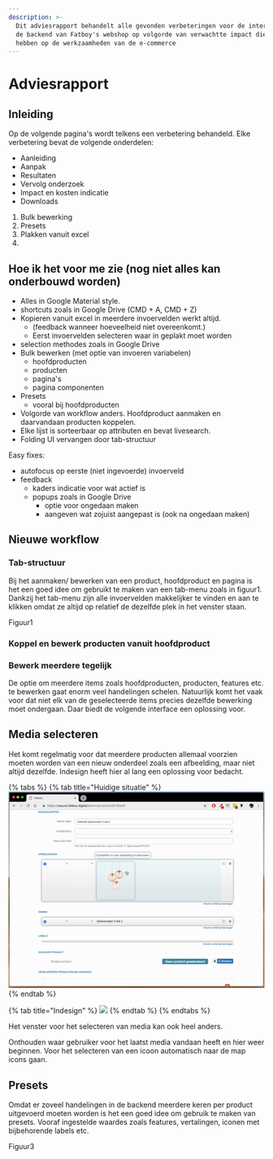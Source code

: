 ```yaml
---
description: >-
  Dit adviesrapport behandelt alle gevonden verbeteringen voor de interface van
  de backend van Fatboy's webshop op volgorde van verwachtte impact die ze gaan
  hebben op de werkzaamheden van de e-commerce
---
```


# Adviesrapport

## Inleiding

Op de volgende pagina's wordt telkens een verbetering behandeld. Elke verbetering bevat de volgende onderdelen:

* Aanleiding
* Aanpak
* Resultaten
* Vervolg onderzoek
* Impact en kosten indicatie
* Downloads

1. Bulk bewerking
2. Presets
3. Plakken vanuit excel
4. 
## Hoe ik het voor me zie \(nog niet alles kan onderbouwd worden\)

* Alles in Google Material style.
* shortcuts zoals in Google Drive \(CMD + A, CMD + Z\)
* Kopieren vanuit excel in meerdere invoervelden werkt altijd. 
  * \(feedback wanneer hoeveelheid niet overeenkomt.\)
  * Eerst invoervelden selecteren waar in geplakt moet worden
* selection methodes zoals in Google Drive
* Bulk bewerken \(met optie van invoeren variabelen\)
  * hoofdproducten
  * producten
  * pagina's
  * pagina componenten
* Presets
  * vooral bij hoofdproducten
* Volgorde van workflow anders. Hoofdproduct aanmaken en daarvandaan producten koppelen. 
* Elke lijst is sorteerbaar op attributen en bevat livesearch. 
* Folding UI vervangen door tab-structuur

Easy fixes:

* autofocus op eerste \(niet ingevoerde\) invoerveld
* feedback
  * kaders indicatie voor wat actief is
  * popups zoals in Google Drive 
    * optie voor ongedaan maken
    * aangeven wat zojuist aangepast is \(ook na ongedaan maken\)

## Nieuwe workflow

### Tab-structuur

Bij het aanmaken/ bewerken van een product, hoofdproduct en pagina is het een goed idee om gebruikt te maken van een tab-menu zoals in figuur1. Dankzij het tab-menu zijn alle invoervelden makkelijker te vinden en aan te klikken omdat ze altijd op relatief de dezelfde plek in het venster staan.

Figuur1

### Koppel en bewerk producten vanuit hoofdproduct

### Bewerk meerdere tegelijk

De optie om meerdere items zoals hoofdproducten, producten, features etc. te bewerken gaat enorm veel handelingen schelen. Natuurlijk komt het vaak voor dat niet elk van de geselecteerde items precies dezelfde bewerking moet ondergaan. Daar biedt de volgende interface een oplossing voor.

## Media selecteren

Het komt regelmatig voor dat meerdere producten allemaal voorzien moeten worden van een nieuw onderdeel zoals een afbeelding, maar niet altijd dezelfde. Indesign heeft hier al lang een oplossing voor bedacht.

{% tabs %}
{% tab title="Huidige situatie" %}
![](../.gitbook/assets/ezgif-1-5b7d5ce9ce26.gif)
{% endtab %}

{% tab title="Indesign" %}
![](../.gitbook/assets/indesign_images.gif)
{% endtab %}
{% endtabs %}

Het venster voor het selecteren van media kan ook heel anders. 

Onthouden waar gebruiker voor het laatst media vandaan heeft en hier weer beginnen. Voor het selecteren van een icoon automatisch naar de map icons gaan. 

## Presets

Omdat er zoveel handelingen in de backend meerdere keren per product uitgevoerd moeten worden is het een goed idee om gebruik te maken van presets. Vooraf ingestelde waardes zoals features, vertalingen, iconen met bijbehorende labels etc.

Figuur3

